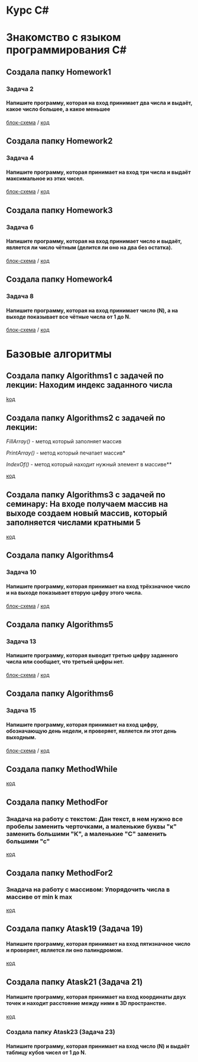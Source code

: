 # Курс С#

# Знакомство с языком программирования С#

## Создала папку Homework1

### Задача 2

#### Напишите программу, которая на вход принимает два числа и выдаёт, какое число большее, а какое меньшее

[блок-схема](Homework1/diagram.drawio.png) / [код](Homework1/Program.cs)

## Создала папку Homework2

### Задача 4

#### Напишите программу, которая принимает на вход три числа и выдаёт максимальное из этих чисел.

[блок-схема](Homework2/diagram.drawio.png) / [код](Homework2/Program.cs)

## Создала папку Homework3

### Задача 6

#### Напишите программу, которая на вход принимает число и выдаёт, является ли число чётным (делится ли оно на два без остатка).

[блок-схема](Homework3/diagram.drawio.png) / [код](Homework3/Program.cs)


## Создала папку Homework4

### Задача 8

#### Напишите программу, которая на вход принимает число (N), а на выходе показывает все чётные числа от 1 до N.

[блок-схема](Homework4/diagram.drawio.png) / [код](Homework4/Program.cs)

# Базовые алгоритмы

## Создала папку Algorithms1 с задачей по лекции: Находим индекс заданного числа

[koд](Algorithms1/Program.cs)

## Создала папку Algorithms2 с задачей по лекции: 

*FillArray()* - метод который заполняет массив

*PrintArray()* - метод который печатает массив*

*IndexOf()* - метод который находит нужный элемент в массиве**

[код](Algorithms2/Program.cs)

## Создала папку Algorithms3 с задачей по семинару: На входе получаем массив на выходе создаем новый массив, который заполняется числами кратными 5

[код](Algorithms3/Program.cs)

## Создала папку Algorithms4

### Задача 10

#### Напишите программу, которая принимает на вход трёхзначное число и на выходе показывает вторую цифру этого числа.

[блок-схема](Algorithms4/diagram.drawio.png) / [код](Algorithms4/Program.cs)

## Создала папку Algorithms5

### Задача 13

####  Напишите программу, которая выводит третью цифру заданного числа или сообщает, что третьей цифры нет.

[блок-схема](Algorithms5/diagram.drawio.png) / [код](Algorithms5/Program.cs)

## Создала папку Algorithms6

### Задача 15

#### Напишите программу, которая принимает на вход цифру, обозначающую день недели, и проверяет, является ли этот день выходным.

[блок-схема](Algorithms6/diagram.drawio.png) / [код](Algorithms6/Program.cs)

## Создала папку MethodWhile

[код](MethodWhile/Program.cs)

## Создала папку MethodFor

### Знадача на работу с текстом: Дан текст, в нем нужно все пробелы заменить черточками, а маленькие буквы "к" заменить большими "К", а маленькие "С" заменить большими "с"

[код](MethodFor/Program.cs)

## Создала папку MethodFor2

### Знадача на работу с массивом: Упорядочить числа в массиве от min k max

[код](MethodFor2/Program.cs)

## Создала папку Atask19 (Задача 19)

#### Напишите программу, которая принимает на вход пятизначное число и проверяет, является ли оно палиндромом.

[код](Atask19/Program.cs)

## Создала папку Atask21 (Задача 21)

#### Напишите программу, которая принимает на вход координаты двух точек и находит расстояние между ними в 3D пространстве.

[код](Atask21/Program.cs)

### Создала папку Atask23 (Задача 23)

#### Напишите программу, которая принимает на вход число (N) и выдаёт таблицу кубов чисел от 1 до N.

